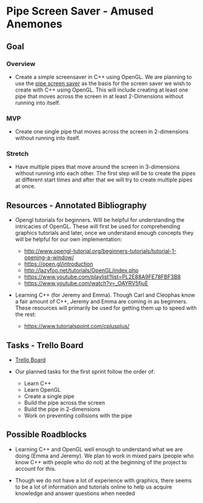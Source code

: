 # Pipe Screen Saver - Amused Anemones

## Goal

### Overview
- Create a simple screensaver in C++ using OpenGL. We are planning to use the [pipe screen saver](https://www.youtube.com/watch?v=Uzx9ArZ7MUU) as the basis for the screen saver we wish to create with C++ using OpenGL. This will include creating at least one pipe that moves across the screen in at least 2-Dimensions without running into itself.

### MVP
- Create one single pipe that moves across the screen in 2-dimensions without running into itself.

### Stretch
- Have multiple pipes that move around the screen in 3-dimensions without running into each other. The first step will be to create the pipes at different start times and after that we will try to create multiple pipes at once.

## Resources - Annotated Bibliography
- Opengl tutorials for beginners. WIll be helpful for understanding the intricacies of OpenGL. These will first be used for comprehending graphics tutorials and later, once we understand enough concepts they will be helpful for our own implementation: 
  - http://www.opengl-tutorial.org/beginners-tutorials/tutorial-1-opening-a-window/
  - https://open.gl/introduction
  - http://lazyfoo.net/tutorials/OpenGL/index.php 
  - https://www.youtube.com/playlist?list=PL2E88A9FE78FBF3B8
  - https://www.youtube.com/watch?v=_OAYRV5fjuE

- Learning C++ (for Jeremy and Emma). Though Carl and Cleophas know a fair amount of C++, Jeremy and Emma are coming in as beginners. These resources will primarily be used for getting them up to speed with the rest:
  - https://www.tutorialspoint.com/cplusplus/


## Tasks - Trello Board

- [Trello Board](https://trello.com/b/KTYQjMuP/softsys17-amused-anemone)

- Our planned tasks for the first sprint follow the order of:
   - Learn C++
   - Learn OpenGL
   - Create a single pipe
   - Build the pipe across the screen
   - Build the pipe in 2-dimensions
   - Work on preventing collisions with the pipe

## Possible Roadblocks

- Learning C++ and OpenGL well enough to understand what we are doing (Emma and Jeremy). We plan to work in mixed pairs (people who know C++ with people who do not) at the beginning of the project to account for this.

- Though we do not have a lot of experience with graphics, there seems to be a lot of information and tutorials online to help us acquire knowledge and answer questions when needed
